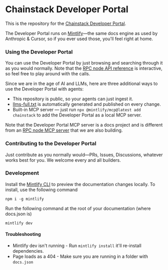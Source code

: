 # Chainstack Developer Portal

This is the repository for the [Chainstack Developer Portal](https://docs.chainstack.com/).

The Developer Portal runs on [Mintlify](https://mintlify.com/)—the same docs engine as used by Anthropic & Cursor, so if you ever used those, you'll feel right at home.

### Using the Developer Portal

You can use the Developer Portal by just browsing and searching through it as you would normally. Note that the [RPC node API reference](https://docs.chainstack.com/reference/) is interactive, so feel free to play around with the calls.

Since we are in the age of AI and LLMs, here are three additional ways to use the Developer Portal with agents:

* This repository is public, so your agents can just ingest it.
* [llms-full.txt](https://docs.chainstack.com/llms-full.txt) is automatically generated and published on every change.
* Built-in MCP server — just run `npx @mintlify/mcp@latest add chainstack` to add the Developer Portal as a local MCP server.

Note that the Developer Portal MCP server is a docs project and is different from an [RPC node MCP server](https://ideas.chainstack.com/p/mcp-server) that we are also building.

### Contributing to the Developer Portal

Just contribute as you normally would—PRs, Issues, Discussions, whatever works best for you. We welcome every and all builders.

### Development

Install the [Mintlify CLI](https://www.npmjs.com/package/mintlify) to preview the documentation changes locally. To install, use the following command

```
npm i -g mintlify
```

Run the following command at the root of your documentation (where docs.json is)

```
mintlify dev
```

#### Troubleshooting

- Mintlify dev isn't running - Run `mintlify install` it'll re-install dependencies.
- Page loads as a 404 - Make sure you are running in a folder with `docs.json`
